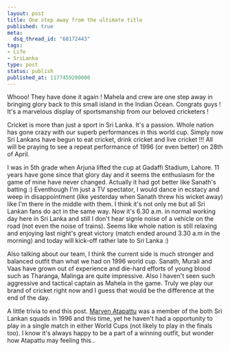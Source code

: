 ```yaml
---
layout: post
title: One step away from the ultimate title
published: true
meta:
  dsq_thread_id: "68172443"
tags:
- Life
- SriLanka
type: post
status: publish
published_at: 1177459200000
---
```

Whooo! They have done it again ! Mahela and crew are one step away in bringing glory back to this small island in the Indian Ocean. Congrats guys ! It's a marvelous display of sportsmanship from our beloved cricketers !

Cricket is more than just a sport in Sri Lanka. It's a passion. Whole nation has gone crazy with our superb performances in this world cup. Simply now Sri Lankans have begun to eat cricket, drink cricket and live cricket !!! All will be praying to see a repeat performance of 1996 (or even better) on 28th of April.

I was in 5th grade when Arjuna lifted the cup at Gadaffi Stadium, Lahore. 11 years have gone since that glory day and it seems the enthusiasm for the game of mine have never changed. Actually it had got better like Sanath's batting :)  Eventhough I'm just a TV spectator, I would dance in ecstacy and weep in disappointment (like yesterday when Sanath threw his wicket away) like I'm there in the middle with them. I think it's not only me but all Sri Lankan fans do act in the same way. Now it's 6.30 a.m. in normal working day here in Sri Lanka and still I don't hear signle noise of a vehicle on the road (not even the noise of trains).  Seems like whole nation is  still relaxing and enjoying last night's great victory (match ended around 3.30 a.m in the morning) and today will kick-off rather late to Sri Lanka :)

Also talking about our team, I think the current side is much stronger and balanced outfit than what we had on 1996 world cup. Sanath, Murali and Vaas have grown out of experience and die-hard efforts of young blood such as Tharanga, Malinga are quite impressive. Also I haven't seen such aggressive and tactical captain as Mahela in the game. Truly we play our brand of cricket right now and I guess that would be the difference at the end of the day.

A little trivia to end this post. <a href="http://content-sl.cricinfo.com/wc2007/content/player/48124.html">Marven Atapattu</a> was a  member of the both Sri Lankan squads in 1996 and this time, yet he haven't had a opportunity to play in a single match in either World Cups (not likely to play in the finals too). I know it's always happy to be a part of a winning outfit, but wonder how Atapattu may feeling this..
